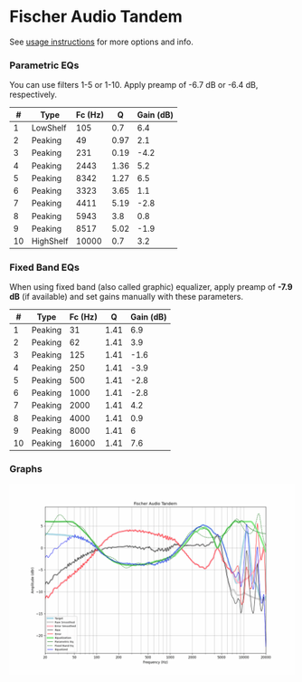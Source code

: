 # Fischer Audio Tandem
See [usage instructions](https://github.com/jaakkopasanen/AutoEq#usage) for more options and info.

### Parametric EQs
You can use filters 1-5 or 1-10. Apply preamp of -6.7 dB or -6.4 dB, respectively.

|   # | Type      |   Fc (Hz) |    Q |   Gain (dB) |
|-----|-----------|-----------|------|-------------|
|   1 | LowShelf  |       105 | 0.7  |         6.4 |
|   2 | Peaking   |        49 | 0.97 |         2.1 |
|   3 | Peaking   |       231 | 0.19 |        -4.2 |
|   4 | Peaking   |      2443 | 1.36 |         5.2 |
|   5 | Peaking   |      8342 | 1.27 |         6.5 |
|   6 | Peaking   |      3323 | 3.65 |         1.1 |
|   7 | Peaking   |      4411 | 5.19 |        -2.8 |
|   8 | Peaking   |      5943 | 3.8  |         0.8 |
|   9 | Peaking   |      8517 | 5.02 |        -1.9 |
|  10 | HighShelf |     10000 | 0.7  |         3.2 |

### Fixed Band EQs
When using fixed band (also called graphic) equalizer, apply preamp of **-7.9 dB** (if available) and set gains manually with these parameters.

|   # | Type    |   Fc (Hz) |    Q |   Gain (dB) |
|-----|---------|-----------|------|-------------|
|   1 | Peaking |        31 | 1.41 |         6.9 |
|   2 | Peaking |        62 | 1.41 |         3.9 |
|   3 | Peaking |       125 | 1.41 |        -1.6 |
|   4 | Peaking |       250 | 1.41 |        -3.9 |
|   5 | Peaking |       500 | 1.41 |        -2.8 |
|   6 | Peaking |      1000 | 1.41 |        -2.8 |
|   7 | Peaking |      2000 | 1.41 |         4.2 |
|   8 | Peaking |      4000 | 1.41 |         0.9 |
|   9 | Peaking |      8000 | 1.41 |         6   |
|  10 | Peaking |     16000 | 1.41 |         7.6 |

### Graphs
![](./Fischer%20Audio%20Tandem.png)
